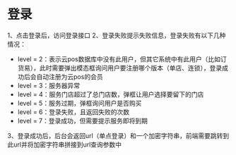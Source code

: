 # 登录

1、点击登录后，访问登录接口
2、登录失败提示失败信息，登录失败有以下几种情况：

* level = 2：表示云pos数据库中没有此用户，但其它系统中有此用户（比如订货易），此时需要弹出模态框询问用户要注册哪个版本（单店、连锁），登录成功后会自动注册为云pos的会员
* level = 3：服务器异常
* level = 4：服务门店超过了总门店数，弹框让用户选择要留下的门店
* level = 5：服务过期，弹框询问用户是否购买
* level = 6：登录失败，且返回失败的次数
* level = 7：登录成功，但需要提示服务即将到期

3、登录成功后，后台会返回url（单点登录）和一个加密字符串，前端需要跳转到此url并将加密字符串拼接到url查询参数中